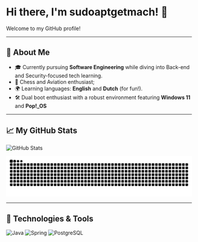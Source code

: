 # Hi there, I'm sudoaptgetmach! 👋

Welcome to my GitHub profile!

---

## 🚀 About Me
- 🎓 Currently pursuing **Software Engineering** while diving into Back-end and Security-focused tech learning.
- 🎲 Chess and Aviation enthusiast;
- 🌍 Learning languages: **English** and **Dutch** (for fun!).
- 🛠️ Dual boot enthusiast with a robust environment featuring **Windows 11** and **Pop!_OS**

---

## 📈 My GitHub Stats
![GitHub Stats](https://github-readme-stats.vercel.app/api?username=sudoaptgetmach&show_icons=true&theme=tokyonight&hide=stars)

<picture>
  <source media="(prefers-color-scheme: dark)" srcset="https://github.com/sudoaptgetmach/sudoaptgetmach/blob/output/github-contribution-grid-snake-dark.svg" />
  <source media="(prefers-color-scheme: light)" srcset="https://github.com/sudoaptgetmach/sudoaptgetmach/blob/output/github-contribution-grid-snake.svg" />
  <img alt="Snake animation" src="https://github.com/sudoaptgetmach/sudoaptgetmach/blob/output/github-contribution-grid-snake.svg" />
</picture>

---

## 🧰 Technologies & Tools
![Java](https://img.shields.io/badge/Java-ED8B00?style=for-the-badge&logo=openjdk&logoColor=white)
![Spring](https://img.shields.io/badge/Spring-%236DB33F.svg?style=for-the-badge&logo=spring&logoColor=white)
![PostgreSQL](https://img.shields.io/badge/PostgreSQL-%23316192.svg?style=for-the-badge&logo=postgresql&logoColor=white)

